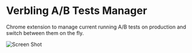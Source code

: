 # Verbling A/B Tests Manager
Chrome extension to manage current running A/B tests on production and switch between them on the fly.

![Screen Shot](https://preview.ibb.co/kO222d/Ho0Z8pR.png)

